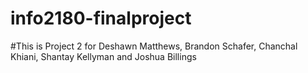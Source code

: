 # info2180-finalproject
#This is Project 2 for Deshawn Matthews, Brandon Schafer, Chanchal Khiani, Shantay Kellyman and Joshua Billings

